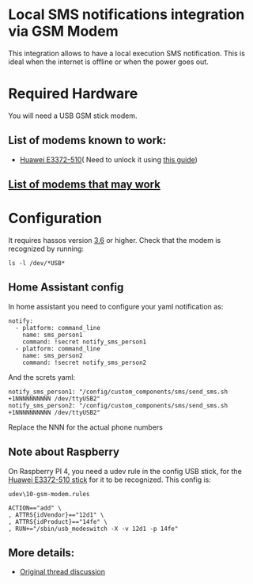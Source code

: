 # Local SMS notifications integration via GSM Modem
This integration allows to have a local execution SMS notification. This is ideal when the internet is offline or when the power goes out.

# Required Hardware
You will need a USB GSM stick modem.
## List of modems known to work:
- [Huawei E3372-510](https://www.amazon.com/gp/product/B01N6P3HI2/ref=ppx_yo_dt_b_asin_title_o00_s00?ie=UTF8&psc=1)(
Need to unlock it using [this guide](http://blog.asiantuntijakaveri.fi/2015/07/convert-huawei-e3372h-153-from.html))
## [List of modems that may work](https://www.asus.com/event/networks_3G4G_support/)

# Configuration
It requires hassos version [3.6](https://github.com/home-assistant/hassos/releases/tag/3.6) or higher.
Check that the modem is recognized by running:
```
ls -l /dev/*USB*
```

## Home Assistant config
In home assistant you need to configure your yaml notification as:
```
notify:
  - platform: command_line
    name: sms_person1
    command: !secret notify_sms_person1
  - platform: command_line
    name: sms_person2
    command: !secret notify_sms_person2
```
And the screts yaml:
```
notify_sms_person1: "/config/custom_components/sms/send_sms.sh +1NNNNNNNNNN /dev/ttyUSB2"
notify_sms_person2: "/config/custom_components/sms/send_sms.sh +1NNNNNNNNNN /dev/ttyUSB2"
```
Replace the NNN for the actual phone numbers

## Note about Raspberry
On Raspberry PI 4, you need a udev rule in the config USB stick, for the [Huawei E3372-510 stick](https://www.amazon.com/gp/product/B01N6P3HI2/ref=ppx_yo_dt_b_asin_title_o00_s00?ie=UTF8&psc=1) for it to be recognized.
This config is:
```
udev\10-gsm-modem.rules
```
```
ACTION=="add" \
, ATTRS{idVendor}=="12d1" \
, ATTRS{idProduct}=="14fe" \
, RUN+="/sbin/usb_modeswitch -X -v 12d1 -p 14fe"
```

## More details:
- [Original thread discussion](https://community.home-assistant.io/t/send-sms-with-usb-gsm-modem-when-alarm-triggered/28942/38)
